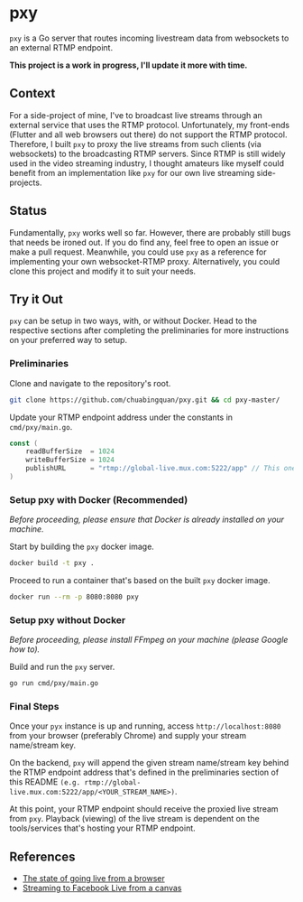 # pxy
`pxy` is a Go server that routes incoming livestream data from websockets to an external RTMP endpoint.

__This project is a work in progress, I'll update it more with time.__

## Context
For a side-project of mine, I've to broadcast live streams through an external service that uses the RTMP protocol. Unfortunately, my front-ends (Flutter and all web browsers out there) do not support the RTMP protocol. Therefore, I built `pxy` to proxy the live streams from such clients (via websockets) to the broadcasting RTMP servers. Since RTMP is still widely used in the video streaming industry, I thought amateurs like myself could benefit from an implementation like `pxy` for our own live streaming side-projects.

## Status
Fundamentally, `pxy` works well so far. However, there are probably still bugs that needs be ironed out. If you do find any, feel free to open an issue or make a pull request. Meanwhile, you could use `pxy` as a reference for implementing your own websocket-RTMP proxy. Alternatively, you could clone this project and modify it to suit your needs.

## Try it Out
`pxy` can be setup in two ways, with, or without Docker. Head to the respective sections after completing the preliminaries for more instructions on your preferred way to setup.

### Preliminaries
Clone and navigate to the repository's root.
```bash
git clone https://github.com/chuabingquan/pxy.git && cd pxy-master/
```

Update your RTMP endpoint address under the constants in `cmd/pxy/main.go`.
```go
const (
	readBufferSize  = 1024
	writeBufferSize = 1024
	publishURL      = "rtmp://global-live.mux.com:5222/app" // This one here.
)
```

### Setup pxy with Docker (Recommended)
_Before proceeding, please ensure that Docker is already installed on your machine._

Start by building the `pxy` docker image.
```bash
docker build -t pxy .
```

Proceed to run a container that's based on the built `pxy` docker image.
```bash
docker run --rm -p 8080:8080 pxy
```


### Setup pxy without Docker
_Before proceeding, please install FFmpeg on your machine (please Google how to)._

Build and run the `pxy` server.
```bash
go run cmd/pxy/main.go
```

### Final Steps
Once your `pyx` instance is up and running, access `http://localhost:8080` from your browser (preferably Chrome) and supply your stream name/stream key. 

On the backend, `pxy` will append the given stream name/stream key behind the RTMP endpoint address that's defined in the preliminaries section of this README `(e.g. rtmp://global-live.mux.com:5222/app/<YOUR_STREAM_NAME>)`.

At this point, your RTMP endpoint should receive the proxied live stream from `pxy`. Playback (viewing) of the live stream is dependent on the tools/services that's hosting your RTMP endpoint.

## References
- [The state of going live from a browser](https://mux.com/blog/the-state-of-going-live-from-a-browser/)
- [Streaming to Facebook Live from a canvas](https://github.com/fbsamples/Canvas-Streaming-Example/blob/master/README.md)